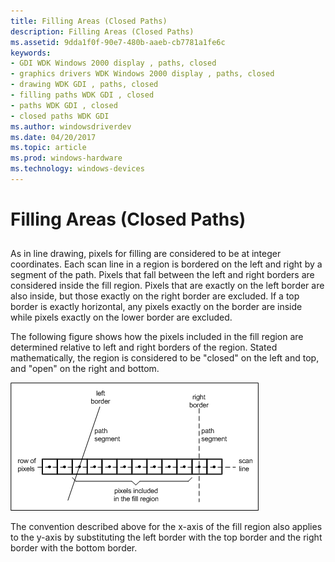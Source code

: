 ```yaml
---
title: Filling Areas (Closed Paths)
description: Filling Areas (Closed Paths)
ms.assetid: 9dda1f0f-90e7-480b-aaeb-cb7781a1fe6c
keywords:
- GDI WDK Windows 2000 display , paths, closed
- graphics drivers WDK Windows 2000 display , paths, closed
- drawing WDK GDI , paths, closed
- filling paths WDK GDI , closed
- paths WDK GDI , closed
- closed paths WDK GDI
ms.author: windowsdriverdev
ms.date: 04/20/2017
ms.topic: article
ms.prod: windows-hardware
ms.technology: windows-devices
---
```


# Filling Areas (Closed Paths)


## <span id="ddk_filling_areas__28_closed_paths_29_gg"></span><span id="DDK_FILLING_AREAS__28_CLOSED_PATHS_29_GG"></span>


As in line drawing, pixels for filling are considered to be at integer coordinates. Each scan line in a region is bordered on the left and right by a segment of the path. Pixels that fall between the left and right borders are considered inside the fill region. Pixels that are exactly on the left border are also inside, but those exactly on the right border are excluded. If a top border is exactly horizontal, any pixels exactly on the border are inside while pixels exactly on the lower border are excluded.

The following figure shows how the pixels included in the fill region are determined relative to left and right borders of the region. Stated mathematically, the region is considered to be "closed" on the left and top, and "open" on the right and bottom.

![diagram illustrating determining the pixels included in a fill region](images/fillbdy.png)

The convention described above for the x-axis of the fill region also applies to the y-axis by substituting the left border with the top border and the right border with the bottom border.

 

 





